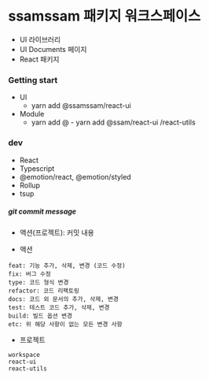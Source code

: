 # ssamssam 패키지 워크스페이스
- UI 라이브러리
- UI Documents 페이지
- React 패키지

### Getting start

- UI
  - yarn add @ssamssam/react-ui
- Module
  - yarn add @  - yarn add @ssam/react-ui
/react-utils

### dev
- React
- Typescript
- @emotion/react, @emotion/styled
- Rollup
- tsup

##### git commit message
- 액션(프로젝트): 커밋 내용 

- 액션
```
feat: 기능 추가, 삭제, 변경 (코드 수정)
fix: 버그 수정
type: 코드 형식 변경
refactor: 코드 리팩토링
docs: 코드 외 문서의 추가, 삭제, 변경
test: 테스트 코드 추가, 삭제, 변경
build: 빌드 옵션 변경
etc: 위 해당 사항이 없는 모든 변경 사항
```
- 프로젝트
```
workspace
react-ui
react-utils
```